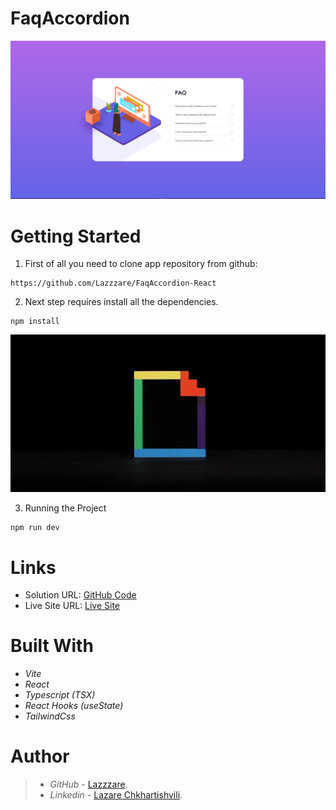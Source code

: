 # FaqAccordion

  <img src="./src/assets/Readme-image.PNG" alt="First Image">

# Getting Started

1. First of all you need to clone app repository from github:

```
https://github.com/Lazzzare/FaqAccordion-React
```

2. Next step requires install all the dependencies.

```
npm install
```

![gif](/src/assets/Gif.webp)

3. Running the Project

```
npm run dev
```

# Links

- Solution URL: [GitHub Code](https://github.com/Lazzzare/FaqAccordion-React)
- Live Site URL: [Live Site](https://faq-accordion-reacttsx.netlify.app/)

# Built With

- _Vite_
- _React_
- _Typescript (TSX)_
- _React Hooks (useState)_
- _TailwindCss_

# Author

> - _GitHub_ - [Lazzzare](https://github.com/Lazzzare).
> - _Linkedin_ - [Lazare Chkhartishvili](https://www.linkedin.com/in/lazare-chkhartishvili-0a6434235/).
